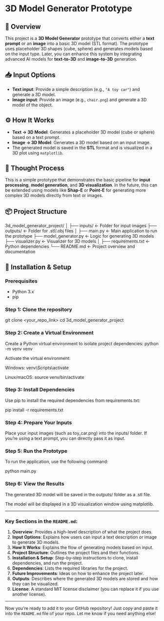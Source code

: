 # 3D Model Generator Prototype

## 📝 Overview

This project is a **3D Model Generator** prototype that converts either a **text prompt** or an **image** into a basic 3D model (STL format). The prototype uses placeholder 3D shapes (cube, sphere) and generates models based on the input type. Later, you can enhance this system by integrating advanced AI models for **text-to-3D** and **image-to-3D** generation.

## 📥 Input Options

- **Text input**: Provide a simple description (e.g., `"A toy car"`) and generate a 3D model.
- **Image input**: Provide an image (e.g., `chair.png`) and generate a 3D model of the object.

## ⚙️ How It Works

- **Text → 3D Model**: Generates a placeholder 3D model (cube or sphere) based on a text prompt.
- **Image → 3D Model**: Generates a 3D model based on an input image.
- The generated model is saved in the **STL** format and is visualized in a 3D plot using `matplotlib`.

## 🧠 Thought Process

This is a simple prototype that demonstrates the basic pipeline for **input processing**, **model generation**, and **3D visualization**. In the future, this can be extended using models like **Shap-E** or **Point-E** for generating more complex 3D models directly from text or images.

## 📦 Project Structure








3d_model_generator_project/
│
├── inputs/ ← Folder for input images
├── outputs/ ← Folder for .stl/.obj files
│
├── main.py ← Main application to run the prototype
├── model_generator.py ← Logic for generating 3D models
├── visualizer.py ← Visualizer for 3D models
│
├── requirements.txt ← Python dependencies
└── README.md ← Project overview and documentation












## 🔧 Installation & Setup

### Prerequisites

- Python 3.x
- pip

### Step 1: Clone the repository


git clone <your_repo_link>
cd 3d_model_generator_project


### Step 2: Create a Virtual Environment
Create a Python virtual environment to isolate project dependencies:
python -m venv venv

Activate the virtual environment:

Windows:
venv\Scripts\activate

Linux/macOS:
source venv/bin/activate



### Step 3: Install Dependencies
Use pip to install the required dependencies from requirements.txt:

pip install -r requirements.txt




### Step 4: Prepare Your Inputs
Place your input images (such as toy_car.png) into the inputs/ folder. If you’re using a text prompt, you can directly pass it as input.




### Step 5: Run the Prototype
To run the application, use the following command:

python main.py





### Step 6: View the Results
The generated 3D model will be saved in the outputs/ folder as a .stl file.

The model will be displayed in a 3D visualization window using matplotlib.





---

### Key Sections in the `README.md`:

1. **Overview**: Provides a high-level description of what the project does.
2. **Input Options**: Explains how users can input a text description or image to generate 3D models.
3. **How It Works**: Explains the flow of generating models based on input.
4. **Project Structure**: Outlines the project files and their functions.
5. **Installation & Setup**: Step-by-step instructions to clone, install dependencies, and run the project.
6. **Dependencies**: Lists the required libraries for the project.
7. **Future Improvements**: Ideas on how to enhance the project later.
8. **Outputs**: Describes where the generated 3D models are stored and how they can be visualized.
9. **License**: A standard MIT license disclaimer (you can replace it if you use another license).

---

Now you're ready to add it to your GitHub repository! Just copy and paste it into the `README.md` file of your repo. Let me know if you need anything else!
